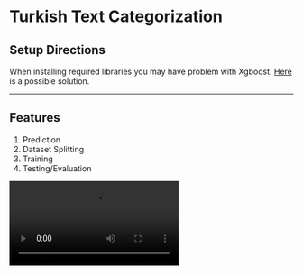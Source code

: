 # Turkish Text Categorization


## Setup Directions

When installing required libraries you may have problem with Xgboost. [Here](https://stackoverflow.com/questions/33749735/how-to-install-xgboost-package-in-python-windows-platform/39811079#39811079) is a possible solution.

---
## Features    

1.  Prediction
2.  Dataset Splitting
3.  Training
4.  Testing/Evaluation

![](usage/usage.mp4)               
